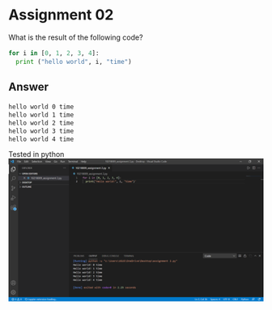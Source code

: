 # Assignment 02
What is the result of the following code? <br />
```python
for i in [0, 1, 2, 3, 4]:
  print ("hello world", i, "time")
```
## Answer
```
hello world 0 time
hello world 1 time
hello world 2 time
hello world 3 time
hello world 4 time
```
Tested in python
![alt text](https://github.com/AkramAkbarAmin/fi3201-01-2021-2/blob/main/assignments/02/10218009_Assignment%202.png)
